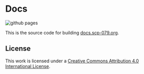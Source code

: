 # Docs

![github pages](https://github.com/scp-079/docs/workflows/github%20pages/badge.svg)

This is the source code for building [docs.scp-079.org](https://docs.scp-079.org).

## License

This work is licensed under a [Creative Commons Attribution 4.0 International License](https://creativecommons.org/licenses/by/4.0/).
